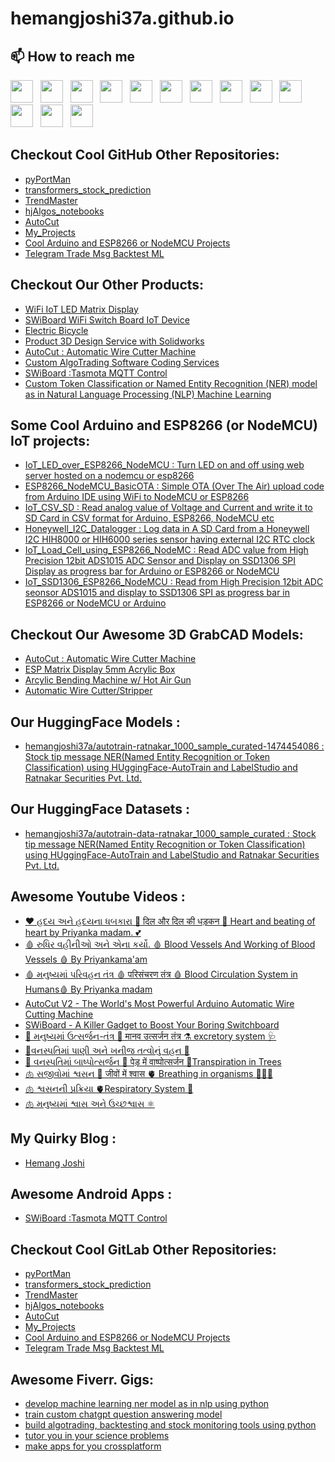 # hemangjoshi37a.github.io



## 📫 How to reach me
[<img height="36" src="https://cdn.simpleicons.org/WhatsApp"/>](https://wa.me/917016525813) &nbsp;
[<img height="36" src="https://cdn.simpleicons.org/telegram"/>](https://t.me/hjlabs) &nbsp;
[<img height="36" src="https://cdn.simpleicons.org/Gmail"/>](mailto:hemangjoshi37a@gmail.com) &nbsp;
[<img height="36" src="https://cdn.simpleicons.org/LinkedIn"/>](https://www.linkedin.com/in/hemang-joshi-046746aa) &nbsp;
[<img height="36" src="https://cdn.simpleicons.org/facebook"/>](https://www.facebook.com/hemangjoshi37) &nbsp;
[<img height="36" src="https://cdn.simpleicons.org/Twitter"/>](https://twitter.com/HemangJ81509525) &nbsp;
[<img height="36" src="https://cdn.simpleicons.org/tumblr"/>](https://www.tumblr.com/blog/hemangjoshi37a-blog) &nbsp;
[<img height="36" src="https://cdn.simpleicons.org/StackOverflow"/>](https://stackoverflow.com/users/8090050/hemang-joshi) &nbsp;
[<img height="36" src="https://cdn.simpleicons.org/Instagram"/>](https://www.instagram.com/hemangjoshi37) &nbsp;
[<img height="36" src="https://cdn.simpleicons.org/Pinterest"/>](https://in.pinterest.com/hemangjoshi37a) &nbsp;
[<img height="36" src="https://cdn.simpleicons.org/Blogger"/>](http://hemangjoshi.blogspot.com) &nbsp;
[<img height="36" src="https://cdn.simpleicons.org/similarweb"/>](https://hjlabs.in/) &nbsp;
[<img height="36" src="https://cdn.simpleicons.org/gitlab"/>](https://gitlab.com/hemangjoshi37a) &nbsp;
 
 
 
## Checkout Cool GitHub Other Repositories:
- [pyPortMan](https://github.com/hemangjoshi37a/pyPortMan)
- [transformers_stock_prediction](https://github.com/hemangjoshi37a/transformers_stock_prediction)
- [TrendMaster](https://github.com/hemangjoshi37a/TrendMaster)
- [hjAlgos_notebooks](https://github.com/hemangjoshi37a/hjAlgos_notebooks)
- [AutoCut](https://github.com/hemangjoshi37a/AutoCut)
- [My_Projects](https://github.com/hemangjoshi37a/My_Projects)
- [Cool Arduino and ESP8266 or NodeMCU Projects](https://github.com/hemangjoshi37a/my_Arduino)
- [Telegram Trade Msg Backtest ML](https://github.com/hemangjoshi37a/TelegramTradeMsgBacktestML)

## Checkout Our Other Products:
- [WiFi IoT LED Matrix Display](https://hjlabs.in/product/wifi-iot-led-display)
- [SWiBoard WiFi Switch Board IoT Device](https://hjlabs.in/product/swiboard-wifi-switch-board-iot-device)
- [Electric Bicycle](https://hjlabs.in/product/electric-bicycle)
- [Product 3D Design Service with Solidworks](https://hjlabs.in/product/product-3d-design-with-solidworks/)
- [AutoCut : Automatic Wire Cutter Machine](https://hjlabs.in/product/automatic-wire-cutter-machine/)
- [Custom AlgoTrading Software Coding Services](https://hjlabs.in/product/custom-algotrading-software-for-zerodha-and-angel-w-source-code//)
- [SWiBoard :Tasmota MQTT Control](https://play.google.com/store/apps/details?id=in.hjlabs.swiboard)
- [Custom Token Classification or Named Entity Recognition (NER) model as in Natural Language Processing (NLP) Machine Learning](https://hjlabs.in/product/custom-token-classification-or-named-entity-recognition-ner-model-as-in-natural-language-processing-nlp-machine-learning/)

## Some Cool Arduino and ESP8266 (or NodeMCU) IoT projects:
- [IoT_LED_over_ESP8266_NodeMCU : Turn LED on and off using web server hosted on a nodemcu or esp8266](https://github.com/hemangjoshi37a/my_Arduino/tree/master/IoT_LED_over_ESP8266_NodeMCU)
- [ESP8266_NodeMCU_BasicOTA : Simple OTA (Over The Air) upload code from Arduino IDE using WiFi to NodeMCU or ESP8266](https://github.com/hemangjoshi37a/my_Arduino/tree/master/ESP8266_NodeMCU_BasicOTA)  
- [IoT_CSV_SD : Read analog value of Voltage and Current and write it to SD Card in CSV format for Arduino, ESP8266, NodeMCU etc](https://github.com/hemangjoshi37a/my_Arduino/tree/master/IoT_CSV_SD)  
- [Honeywell_I2C_Datalogger : Log data in A SD Card from a Honeywell I2C HIH8000 or HIH6000 series sensor having external I2C RTC clock](https://github.com/hemangjoshi37a/my_Arduino/tree/master/Honeywell_I2C_Datalogger)
- [IoT_Load_Cell_using_ESP8266_NodeMC : Read ADC value from High Precision 12bit ADS1015 ADC Sensor and Display on SSD1306 SPI Display as progress bar for Arduino or ESP8266 or NodeMCU](https://github.com/hemangjoshi37a/my_Arduino/tree/master/IoT_Load_Cell_using_ESP8266_NodeMC)
- [IoT_SSD1306_ESP8266_NodeMCU : Read from High Precision 12bit ADC seonsor ADS1015 and display to SSD1306 SPI as progress bar in ESP8266 or NodeMCU or Arduino](https://github.com/hemangjoshi37a/my_Arduino/tree/master/IoT_SSD1306_ESP8266_NodeMCU)  

## Checkout Our Awesome 3D GrabCAD Models:
- [AutoCut : Automatic Wire Cutter Machine](https://grabcad.com/library/automatic-wire-cutter-machine-1)
- [ESP Matrix Display 5mm Acrylic Box](https://grabcad.com/library/esp-matrix-display-5mm-acrylic-box-1)
- [Arcylic Bending Machine w/ Hot Air Gun](https://grabcad.com/library/arcylic-bending-machine-w-hot-air-gun-1)
- [Automatic Wire Cutter/Stripper](https://grabcad.com/library/automatic-wire-cutter-stripper-1)

## Our HuggingFace Models :
- [hemangjoshi37a/autotrain-ratnakar_1000_sample_curated-1474454086 : Stock tip message NER(Named Entity Recognition or Token Classification) using HUggingFace-AutoTrain and LabelStudio and Ratnakar Securities Pvt. Ltd.](https://huggingface.co/hemangjoshi37a/autotrain-ratnakar_1000_sample_curated-1474454086)

## Our HuggingFace Datasets :
- [hemangjoshi37a/autotrain-data-ratnakar_1000_sample_curated : Stock tip message NER(Named Entity Recognition or Token Classification) using HUggingFace-AutoTrain and LabelStudio and Ratnakar Securities Pvt. Ltd.](https://huggingface.co/datasets/hemangjoshi37a/autotrain-data-ratnakar_1000_sample_curated)

## Awesome Youtube Videos :
- [❤️ હદય અને હદયના ધબકારા 💙 दिल और दिल की धड़कन 💖 Heart and beating of heart by Priyanka madam. 💕](https://www.youtube.com/watch?v=9v3MK6oTOeA)
- [🩸 રુધિર વહીનીઓ અને એના કર્યો. 🩸 Blood Vessels And Working of Blood Vessels 🩸 By Priyankama'am](https://www.youtube.com/watch?v=T7mMcEYNKyQ)
- [🩸 મનુષ્યમાં પરિવહન તંત્ર 🩸 परिसंचरण तंत्र 🩸 Blood Circulation System in Humans🩸 By Priyanka madam](https://www.youtube.com/watch?v=vxa6o_wrWnY)
- [AutoCut V2 - The World's Most Powerful Arduino Automatic Wire Cutting Machine](https://www.youtube.com/watch?v=oGr0mWmNhKY)
- [SWiBoard - A Killer Gadget to Boost Your Boring Switchboard](https://www.youtube.com/watch?v=ftza6WM4LiE)
- [🧪 મનુષ્યમાં ઉત્સર્જન-તંત્ર 🦠 मानव उत्सर्जन तंत्र ⚗️ excretory system 🩺](https://www.youtube.com/watch?v=UUGI-CFKsWI)
- [🌳વનસ્પતિમાં પાણી અને ખનીજ તત્વોનું વહન 🌲](https://youtu.be/1da9p6iYlr4)
- [🌲 વનસ્પતિમાં બાષ્પોત્સર્જન 🌳 पेड़ में वाष्पोत्सर्जन 🎄Transpiration in Trees](https://youtu.be/I9Sirc42Ktg)
- [🫁 સજીવોમાં શ્વસન 🧬 जीवों में श्वास 🫀 Breathing in organisms 👩🏻‍🔬](https://youtu.be/sIMl4t2OFmY)
- [🫁 શ્વસનની પ્રક્રિયા 🫀Respiratory System 🦠](https://youtu.be/hua8ZD5Ge1w)
- [🫁 મનુષ્યમાં શ્વાસ અને ઉચ્છશ્વાસ ⚛️ ](https://youtu.be/BI-CYgnkGCw)

## My Quirky Blog :
- [Hemang Joshi](http://hemangjoshi.blogspot.com/)

## Awesome Android Apps :
- [SWiBoard :Tasmota MQTT Control](https://play.google.com/store/apps/details?id=in.hjlabs.swiboard)
 
## Checkout Cool GitLab Other Repositories:
- [pyPortMan](https://gitlab.com/hemangjoshi37a/pyPortMan)
- [transformers_stock_prediction](https://gitlab.com/hemangjoshi37a/transformers_stock_prediction)
- [TrendMaster](https://gitlab.com/hemangjoshi37a/TrendMaster)
- [hjAlgos_notebooks](https://gitlab.com/hemangjoshi37a/hjAlgos_notebooks)
- [AutoCut](https://gitlab.com/hemangjoshi37a/AutoCut)
- [My_Projects](https://gitlab.com/hemangjoshi37a/My_Projects)
- [Cool Arduino and ESP8266 or NodeMCU Projects](https://gitlab.com/hemangjoshi37a/my_Arduino)
- [Telegram Trade Msg Backtest ML](https://gitlab.com/hemangjoshi37a/TelegramTradeMsgBacktestML)

## Awesome Fiverr. Gigs:
- [develop machine learning ner model as in nlp using python](https://www.fiverr.com/share/9YNabx)
- [train custom chatgpt question answering model](https://www.fiverr.com/share/rwx6r7)
- [build algotrading, backtesting and stock monitoring tools using python](https://www.fiverr.com/share/A7Y14q)
- [tutor you in your science problems](https://www.fiverr.com/share/zPzmlz)
- [make apps for you crossplatform	](https://www.fiverr.com/share/BGw12l)
